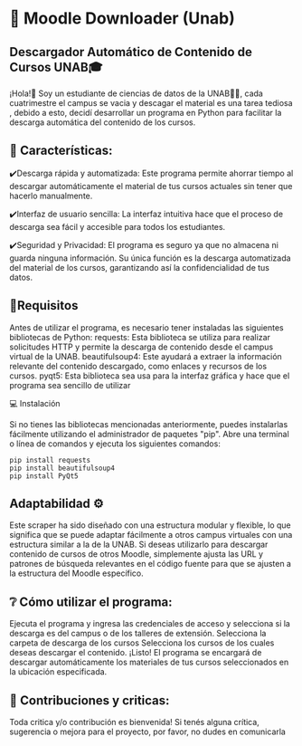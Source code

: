 # :floppy_disk: Moodle Downloader (Unab)
##  Descargador Automático de Contenido de Cursos UNAB:mortar_board:
¡Hola!:wave: Soy un estudiante de ciencias de datos de la UNAB:technologist:, cada cuatrimestre el campus se vacia y descagar el material es una tarea tediosa , debido a esto, decidí desarrollar un programa en Python para facilitar la descarga automática del contenido de los cursos.

## :rocket: Características: 
:heavy_check_mark:Descarga rápida y automatizada: Este programa permite ahorrar tiempo al descargar automáticamente el material de tus cursos actuales sin tener que hacerlo manualmente.

:heavy_check_mark:Interfaz de usuario sencilla: La interfaz intuitiva hace que el proceso de descarga sea fácil y accesible para todos los estudiantes.

:heavy_check_mark:Seguridad y Privacidad: El programa es seguro ya que no almacena ni guarda ninguna información. Su única función es la descarga automatizada del material de los cursos, garantizando así la confidencialidad de tus datos.

## :bookmark_tabs:Requisitos

Antes de utilizar el programa, es necesario tener instaladas las siguientes bibliotecas de Python:
requests: Esta biblioteca se utiliza para realizar solicitudes HTTP y permite la descarga de contenido desde el campus virtual de la UNAB.
beautifulsoup4: Este ayudará a extraer la información relevante del contenido descargado, como enlaces y recursos de los cursos.
pyqt5: Esta biblioteca sea usa para la interfaz gráfica y hace que el programa sea sencillo de utilizar

:computer: Instalación

Si no tienes las bibliotecas mencionadas anteriormente, puedes instalarlas fácilmente utilizando el administrador de paquetes "pip". Abre una terminal o línea de comandos y ejecuta los siguientes comandos:

    pip install requests
    pip install beautifulsoup4
    pip install PyQt5

## Adaptabilidad :gear:
Este scraper ha sido diseñado con una estructura modular y flexible, lo que significa que se puede adaptar fácilmente a otros campus virtuales con una estructura similar a la de la UNAB. Si deseas utilizarlo para descargar contenido de cursos de otros Moodle, simplemente ajusta las URL y patrones de búsqueda relevantes en el código fuente para que se ajusten a la estructura del Moodle específico.



## :grey_question: Cómo utilizar el programa:

Ejecuta el programa y ingresa las credenciales de acceso y selecciona si la descarga es del campus o de los talleres de extensión.
Selecciona la carpeta de descarga de los cursos
Selecciona los cursos de los cuales deseas descargar el contenido.
¡Listo! El programa se encargará de descargar automáticamente los materiales de tus cursos seleccionados en la ubicación especificada.

## :postbox: Contribuciones y criticas:
Toda critica y/o contribución es bienvenida!  Si tenés alguna crítica, sugerencia o mejora para el proyecto, por favor, no dudes en comunicarla
